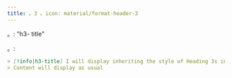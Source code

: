 ```yaml
---
title: 。3 。icon: material/format-header-3
---
```


。: "h3- title"

。:

```md
> [!info|h3-title] I will display inheriting the style of Heading 3s in this theme
> Content will display as usual
```

